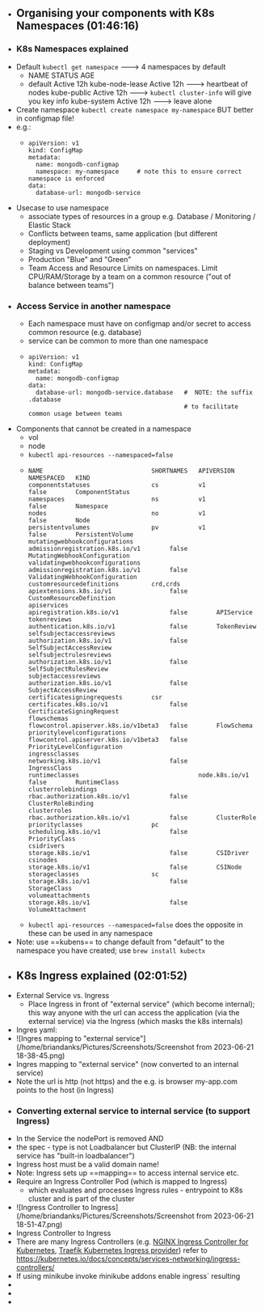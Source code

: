 - ## Organising your components with K8s Namespaces (01:46:16)
- ### K8s Namespaces explained
- Default `kubectl get namespace`  ---> 4 namespaces by default
	- NAME              STATUS     AGE
	- default           Active     12h
	  kube-node-lease   Active     12h  ---> heartbeat of nodes
	  kube-public       Active     12h ---> `kubectl cluster-info` will give you key info
	  kube-system       Active     12h  ---> leave alone
- Create namespace `kubectl create namespace my-namespace`  BUT better in configmap file!
- e.g.:
	- ```
	  apiVersion: v1
	  kind: ConfigMap
	  metadata:
	    name: mongodb-configmap
	    namespace: my-namespace     # note this to ensure correct namespace is enforced
	  data:
	    database-url: mongodb-service
	  ```
- Usecase to use namespace
	- associate types of resources in a group e.g. Database / Monitoring / Elastic Stack
	- Conflicts between teams, same application (but different deployment)
	- Staging vs Development using common "services"
	- Production "Blue" and "Green"
	- Team Access and Resource Limits on namespaces. Limit CPU/RAM/Storage by a team on a common resource ("out of balance between teams")
- ### Access Service in another namespace
	- Each namespace must have on configmap and/or secret to access common resource (e.g. database)
	- service can be common to more than one namespace
	- ```
	  apiVersion: v1
	  kind: ConfigMap
	  metadata:
	    name: mongodb-configmap
	  data: 
	    database-url: mongodb-service.database   #  NOTE: the suffix  .database 
	                                             # to facilitate common usage between teams
	  ```
- Components that cannot be created in a namespace
	- vol
	- node
	- `kubectl api-resources --namespaced=false`
	- ```
	  NAME                              SHORTNAMES   APIVERSION                             NAMESPACED   KIND
	  componentstatuses                 cs           v1                                     false        ComponentStatus
	  namespaces                        ns           v1                                     false        Namespace
	  nodes                             no           v1                                     false        Node
	  persistentvolumes                 pv           v1                                     false        PersistentVolume
	  mutatingwebhookconfigurations                  admissionregistration.k8s.io/v1        false        MutatingWebhookConfiguration
	  validatingwebhookconfigurations                admissionregistration.k8s.io/v1        false        ValidatingWebhookConfiguration
	  customresourcedefinitions         crd,crds     apiextensions.k8s.io/v1                false        CustomResourceDefinition
	  apiservices                                    apiregistration.k8s.io/v1              false        APIService
	  tokenreviews                                   authentication.k8s.io/v1               false        TokenReview
	  selfsubjectaccessreviews                       authorization.k8s.io/v1                false        SelfSubjectAccessReview
	  selfsubjectrulesreviews                        authorization.k8s.io/v1                false        SelfSubjectRulesReview
	  subjectaccessreviews                           authorization.k8s.io/v1                false        SubjectAccessReview
	  certificatesigningrequests        csr          certificates.k8s.io/v1                 false        CertificateSigningRequest
	  flowschemas                                    flowcontrol.apiserver.k8s.io/v1beta3   false        FlowSchema
	  prioritylevelconfigurations                    flowcontrol.apiserver.k8s.io/v1beta3   false        PriorityLevelConfiguration
	  ingressclasses                                 networking.k8s.io/v1                   false        IngressClass
	  runtimeclasses                                 node.k8s.io/v1                         false        RuntimeClass
	  clusterrolebindings                            rbac.authorization.k8s.io/v1           false        ClusterRoleBinding
	  clusterroles                                   rbac.authorization.k8s.io/v1           false        ClusterRole
	  priorityclasses                   pc           scheduling.k8s.io/v1                   false        PriorityClass
	  csidrivers                                     storage.k8s.io/v1                      false        CSIDriver
	  csinodes                                       storage.k8s.io/v1                      false        CSINode
	  storageclasses                    sc           storage.k8s.io/v1                      false        StorageClass
	  volumeattachments                              storage.k8s.io/v1                      false        VolumeAttachment
	  ```
	- `kubectl api-resources --namespaced=false` does the opposite in these can be used in any namespace
- Note: use ==kubens== to change default from "default" to the namespace you have created; use `brew install kubectx`
- ## K8s Ingress explained (02:01:52)
- External Service vs. Ingress
	- Place Ingress in front of "external service" (which become internal); this way anyone with the url can access the application (via the external service) via the Ingress (which masks the k8s internals)
- Ingres yaml:
- ![Ingres mapping to "external service"](/home/briandanks/Pictures/Screenshots/Screenshot from 2023-06-21 18-38-45.png)
- Ingres mapping to "external service" (now converted to an internal service)
- Note the url is http (not https) and the e.g. is browser my-app.com points to the host (in Ingress)
- ### Converting external service to internal service (to support Ingress)
- In the Service the nodePort is removed AND
- the spec - type is not Loadbalancer but ClusterIP  (NB: the internal service has "built-in loadbalancer")
- Ingress host must be a valid domain name!
- Note: Ingress sets up ==mapping== to access internal service etc.
- Require an Ingress Controller Pod (which is mapped to Ingress)
	- which evaluates and processes Ingress rules - entrypoint to K8s cluster and is part of the cluster
- ![Ingress Controller to Ingress](/home/briandanks/Pictures/Screenshots/Screenshot from 2023-06-21 18-51-47.png)
- Ingress Controller to Ingress
- There are many Ingress Controllers (e.g.  [NGINX Ingress Controller for Kubernetes](https://www.nginx.com/products/nginx-ingress-controller/), [Traefik Kubernetes Ingress provider](https://doc.traefik.io/traefik/providers/kubernetes-ingress/))  refer to https://kubernetes.io/docs/concepts/services-networking/ingress-controllers/
- If using minikube invoke m̀inikube addons enable ingress` resulting
-
-
-